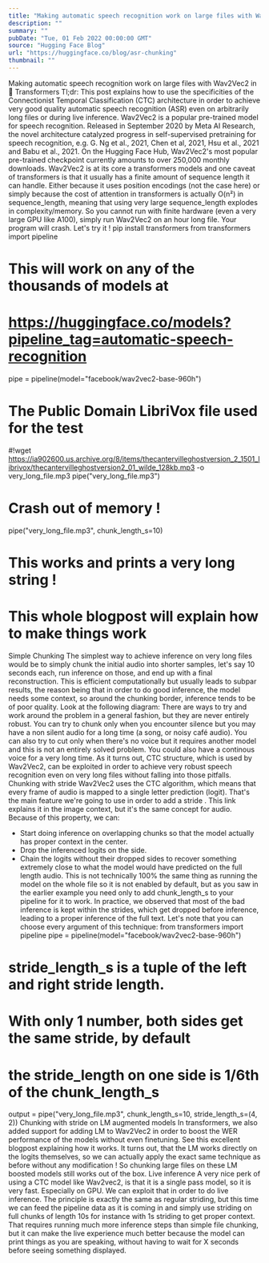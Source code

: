 ```yaml
---
title: "Making automatic speech recognition work on large files with Wav2Vec2 in 🤗 Transformers"
description: ""
summary: ""
pubDate: "Tue, 01 Feb 2022 00:00:00 GMT"
source: "Hugging Face Blog"
url: "https://huggingface.co/blog/asr-chunking"
thumbnail: ""
---
```


Making automatic speech recognition work on large files with Wav2Vec2 in 🤗 Transformers
Tl;dr: This post explains how to use the specificities of the Connectionist
Temporal Classification (CTC) architecture in order to achieve very good
quality automatic speech recognition (ASR) even on arbitrarily long files or
during live inference.
Wav2Vec2 is a popular pre-trained model for speech recognition. Released in September 2020 by Meta AI Research, the novel architecture catalyzed progress in self-supervised pretraining for speech recognition, e.g. G. Ng et al., 2021, Chen et al, 2021, Hsu et al., 2021 and Babu et al., 2021. On the Hugging Face Hub, Wav2Vec2's most popular pre-trained checkpoint currently amounts to over 250,000 monthly downloads.
Wav2Vec2 is at its core a transformers models and one caveat of transformers is that it usually has a finite amount of sequence length it can handle. Either because it uses position encodings (not the case here) or simply because the cost of attention in transformers is actually O(n²) in sequence_length, meaning that using very large sequence_length explodes in complexity/memory. So you cannot run with finite hardware (even a very large GPU like A100), simply run Wav2Vec2 on an hour long file. Your program will crash. Let's try it !
pip install transformers
from transformers import pipeline
# This will work on any of the thousands of models at
# https://huggingface.co/models?pipeline_tag=automatic-speech-recognition
pipe = pipeline(model="facebook/wav2vec2-base-960h")
# The Public Domain LibriVox file used for the test
#!wget https://ia902600.us.archive.org/8/items/thecantervilleghostversion_2_1501_librivox/thecantervilleghostversion2_01_wilde_128kb.mp3 -o very_long_file.mp3
pipe("very_long_file.mp3")
# Crash out of memory !
pipe("very_long_file.mp3", chunk_length_s=10)
# This works and prints a very long string !
# This whole blogpost will explain how to make things work
Simple Chunking
The simplest way to achieve inference on very long files would be to simply chunk the initial audio into shorter samples, let's say 10 seconds each, run inference on those, and end up with a final reconstruction. This is efficient computationally but usually leads to subpar results, the reason being that in order to do good inference, the model needs some context, so around the chunking border, inference tends to be of poor quality.
Look at the following diagram:
There are ways to try and work around the problem in a general fashion, but they are never entirely robust. You can try to chunk only when you encounter silence but you may have a non silent audio for a long time (a song, or noisy café audio). You can also try to cut only when there's no voice but it requires another model and this is not an entirely solved problem. You could also have a continous voice for a very long time.
As it turns out, CTC structure, which is used by Wav2Vec2, can be exploited in order to achieve very robust speech recognition even on very long files without falling into those pitfalls.
Chunking with stride
Wav2Vec2 uses the CTC algorithm, which means that every frame of audio is mapped to a single letter prediction (logit).
That's the main feature we're going to use in order to add a stride
.
This link explains it
in the image context, but it's the same concept for audio.
Because of this property, we can:
- Start doing inference on overlapping chunks so that the model actually has proper context in the center.
- Drop the inferenced logits on the side.
- Chain the logits without their dropped sides to recover something extremely close to what the model would have predicted on the full length audio.
This is not technically 100% the same thing as running the model on the whole
file so it is not enabled by default, but as you saw in the earlier example you
need only to add chunk_length_s
to your pipeline
for it to work.
In practice, we observed that most of the bad inference is kept within the strides, which get dropped before inference, leading to a proper inference of the full text.
Let's note that you can choose every argument of this technique:
from transformers import pipeline
pipe = pipeline(model="facebook/wav2vec2-base-960h")
# stride_length_s is a tuple of the left and right stride length.
# With only 1 number, both sides get the same stride, by default
# the stride_length on one side is 1/6th of the chunk_length_s
output = pipe("very_long_file.mp3", chunk_length_s=10, stride_length_s=(4, 2))
Chunking with stride on LM augmented models
In transformers, we also added support for adding LM to Wav2Vec2 in order to boost the WER performance of the models without even finetuning. See this excellent blogpost explaining how it works.
It turns out, that the LM works directly on the logits themselves, so we can actually apply the exact same technique as before without any modification ! So chunking large files on these LM boosted models still works out of the box.
Live inference
A very nice perk of using a CTC model like Wav2vec2, is that it is a single pass model, so it is very fast. Especially on GPU. We can exploit that in order to do live inference.
The principle is exactly the same as regular striding, but this time we can feed the pipeline data as it is coming in and simply use striding on full chunks of length 10s for instance with 1s striding to get proper context.
That requires running much more inference steps than simple file chunking, but it can make the live experience much better because the model can print things as you are speaking, without having to wait for X seconds before seeing something displayed.
